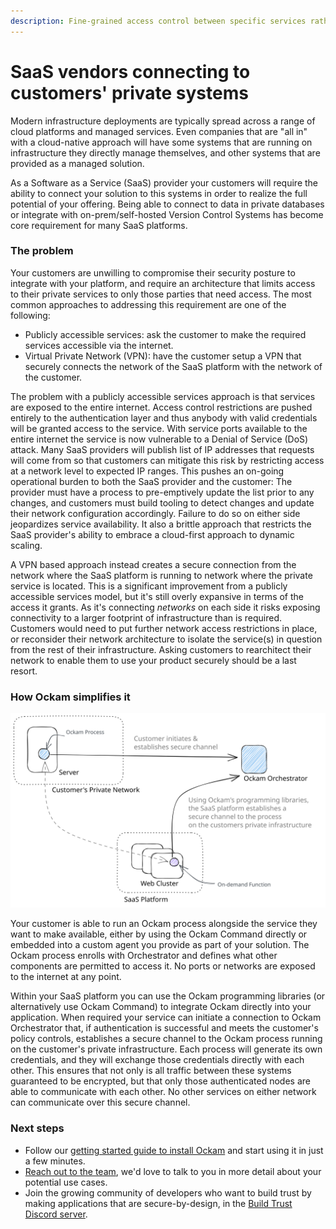 ```yaml
---
description: Fine-grained access control between specific services rather than networks
---
```


# SaaS vendors connecting to customers' private systems

Modern infrastructure deployments are typically spread across a range of cloud platforms and managed services. Even companies that are "all in" with a cloud-native approach will have some systems that are running on infrastructure they directly manage themselves, and other systems that are provided as a managed solution.

As a Software as a Service (SaaS) provider your customers will require the ability to connect your solution to this systems in order to realize the full potential of your offering. Being able to connect to data in private databases or integrate with on-prem/self-hosted Version Control Systems has become core requirement for many SaaS platforms.

### The problem

Your customers are unwilling to compromise their security posture to integrate with your platform, and require an architecture that limits access to their private services to only those parties that need access. The most common approaches to addressing this requirement are one of the following:

* Publicly accessible services: ask the customer to make the required services accessible via the internet.
* Virtual Private Network (VPN): have the customer setup a VPN that securely connects the network of the SaaS platform with the network of the customer.

The problem with a publicly accessible services approach is that services are exposed to the entire internet. Access control restrictions are pushed entirely to the authentication layer and thus anybody with valid credentials will be granted access to the service. With service ports available to the entire internet the service is now vulnerable to a Denial of Service (DoS) attack. Many SaaS providers will publish list of IP addresses that requests will come from so that customers can mitigate this risk by restricting access at a network level to expected IP ranges. This pushes an on-going operational burden to both the SaaS provider and the customer: The provider must have a process to pre-emptively update the list prior to any changes, and customers must build tooling to detect changes and update their network configuration accordingly. Failure to do so on either side jeopardizes service availability. It also a brittle approach that restricts the SaaS provider's ability to embrace a cloud-first approach to dynamic scaling.

A VPN based approach instead creates a secure connection from the network where the SaaS platform is running to network where the private service is located. This is a significant improvement from a publicly accessible services model, but it's still overly expansive in terms of the access it grants. As it's connecting _networks_ on each side it risks exposing connectivity to a larger footprint of infrastructure than is required. Customers would need to put further network access restrictions in place, or reconsider their network architecture to isolate the service(s) in question from the rest of their infrastructure. Asking customers to rearchitect their network to enable them to use your product securely should be a last resort.

### How Ockam simplifies it

<img src="../../.gitbook/assets/file.excalidraw (2) (1) (2).svg" alt="" class="gitbook-drawing">

Your customer is able to run an Ockam process alongside the service they want to make available, either by using the Ockam Command directly or embedded into a custom agent you provide as part of your solution. The Ockam process enrolls with Orchestrator and defines what other components are permitted to access it. No ports or networks are exposed to the internet at any point.

Within your SaaS platform you can use the Ockam programming libraries (or alternatively use Ockam Command) to integrate Ockam directly into your application. When required your service can initiate a connection to Ockam Orchestrator that, if authentication is successful and meets the customer's policy controls, establishes a secure channel to the Ockam process running on the customer's private infrastructure. Each process will generate its own credentials, and they will exchange those credentials directly with each other. This ensures that not only is all traffic between these systems guaranteed to be encrypted, but that only those authenticated nodes are able to communicate with each other. No other services on either network can communicate over this secure channel.

### Next steps

* Follow our [getting started guide to install Ockam](../../reference/command/#install) and start using it in just a few minutes.
* [Reach out to the team](https://www.ockam.io/contact/form), we'd love to talk to you in more detail about your potential use cases.
* Join the growing community of developers who want to build trust by making applications that are secure-by-design, in the [Build Trust Discord server](https://discord.gg/RAbjRr3kds).
